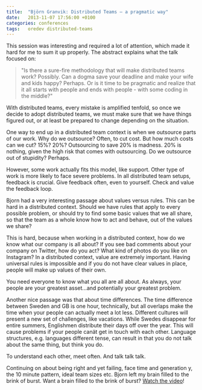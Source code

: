 ```yaml
---
title:  "Björn Granvik: Distributed Teams – a pragmatic way"
date: 	2013-11-07 17:56:00 +0100
categories: conferences
tags: 	oredev distributed-teams
---
```



This session was interesting and required a lot of attention, which made it hard
for me to sum it up properly. The abstract explains what the talk focused on:

> "Is there a sure-fire methodology that will make distributed teams work? Possibly.
Can a dogma save your deadline and make your wife and kids happy? Perhaps. Or is
it time to be pragmatic and realize that it all starts with people and ends with
people - with some coding in the middle?"

With distributed teams, every mistake is amplified tenfold, so once we decide to
adopt distributed teams, we must make sure that we have things figured out, or at
least be prepared to change depending on the situation.

One way to end up in a distributed team context is when we outsource parts of our
work. Why do we outsource? Often, to cut cost. But how much costs can we cut? 15%?
20%? Outsourcing to save 20% is madness. 20% is nothing, given the high risk that
comes with outsourcing. Do we outsource out of stupidity? Perhaps.

However, some work actually fits this model, like support. Other type of work is
more likely to face severe problems. In all distributed team setups, feedback is
crucial. Give feedback often, even to yourself. Check and value the feedback loop.

Bjorn had a very interesting passage about values versus rules. This can be hard
in a distributed context. Should we have rules that apply to every possible problem,
or should try to find some basic values that we all share, so that the team as a
whole know how to act and behave, out of the values we share?

This is hard, because when working in a distributed context, how do we know what
our company is all about? If you see bad comments about your company on Twitter,
how do you act? What kind of photos do you like on Instagram? In a distributed
context, value are extremely important. Having universal rules is impossible and
if you do not have clear values in place, people will make up values of their own.

You need everyone to know what you all are all about. As always, your people are
your greatest asset...and potentially your greatest problem.

Another nice passage was that about time differences. The time difference between
Sweden and GB is one hour, technically, but all overlaps make the time when your
people can actually meet a lot less. Different cultures will present a new set of
challenges, like vacations. While Swedes disappear for entire summers, Englishmen
distribute their days off over the year. This will cause problems if your people
canät get in touch with each other. Language structures, e.g. languages different
tense, can result in that you do not talk about the same thing, but think you do.

To understand each other, meet often. And talk talk talk.

Continuing on about being right and yet failing, face time and generation y, the
10 minute pattern, ideal team sizes etc. Bjorn left my brain filled to the brink
of burst. Want a brain filled to the brink of burst? [Watch the video](http://oredev.org/oredev2013/2013/videos.html)!

